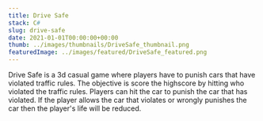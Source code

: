 ```yaml
---
title: Drive Safe
stack: C#
slug: drive-safe
date: 2021-01-01T00:00:00+00:00
thumb: ../images/thumbnails/DriveSafe_thumbnail.png
featuredImage: ../images/featured/DriveSafe_featured.png
---
```


Drive Safe is a 3d casual game where players have to punish cars that have violated traffic rules. The objective is score the highscore by hitting who violated the traffic rules. Players can hit the car to punish the car that has violated. If the player allows the car that violates or wrongly punishes the car then the player's life will be reduced.
